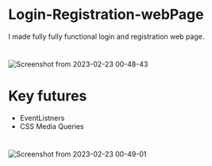 # Login-Registration-webPage


I made fully fully functional login and registration web page. 
#
![Screenshot from 2023-02-23 00-48-43](https://user-images.githubusercontent.com/102487110/220758392-dc9a6179-60c8-4da1-a693-01e1dd2c500d.png)


# Key futures  
- EventListners
- CSS  Media Queries
#
![Screenshot from 2023-02-23 00-49-01](https://user-images.githubusercontent.com/102487110/220758859-f59670c8-766c-4f98-9c1f-4492451135a5.png)
